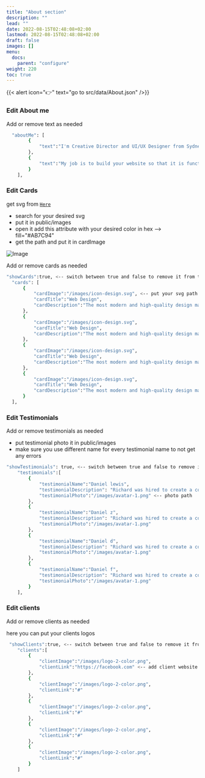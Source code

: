 ```yaml
---
title: "About section"
description: ""
lead: ""
date: 2022-08-15T02:48:08+02:00
lastmod: 2022-08-15T02:48:08+02:00
draft: false
images: []
menu:
  docs:
    parent: "configure"
weight: 220
toc: true
---
```



{{< alert icon="👉" text="go to src/data/About.json" />}}

### Edit About me

Add or remove text as needed 

```bash
  "aboutMe": [
        {
            "text":"I'm Creative Director and UI/UX Designer from Sydney, Australia, working in web development and print media. I enjoy turning complex problems into simple, beautiful and intuitive designs."
        },
        {
            "text":"My job is to build your website so that it is functional and user-friendly but at the same time attractive. Moreover, I add personal touch to your product and make sure that is eye-catching and easy to use. My aim is to bring across your message and identity in the most creative way. I created web design for many famous brand companies."
        }
    ],
```



### Edit Cards

get svg from [`Here`](https://ionic.io/ionicons)

- search for your desired svg 
- put it in public/images
- open it add this attribute with your desired color in hex --> fill="#AB7C94"
- get the path and put it in cardImage

![Image](images/download-svg.png "svg")

Add or remove cards as needed

```bash
"showCards":true, <-- switch between true and false to remove it from the page
  "cards": [
      {
          "cardImage":"/images/icon-design.svg", <-- put your svg path
          "cardTitle":"Web Design",
          "cardDescription":"The most modern and high-quality design made at a professional level."
      },
      {
          "cardImage":"/images/icon-design.svg",
          "cardTitle":"Web Design",
          "cardDescription":"The most modern and high-quality design made at a professional level."
      },
      {
          "cardImage":"/images/icon-design.svg",
          "cardTitle":"Web Design",
          "cardDescription":"The most modern and high-quality design made at a professional level."
      },
      {
          "cardImage":"/images/icon-design.svg",
          "cardTitle":"Web Design",
          "cardDescription":"The most modern and high-quality design made at a professional level."
      }
  ],

```

### Edit Testimonials 

Add or remove testimonials as needed

- put testimonial photo it in public/images
- make sure you use different name for every testimonial name to not get any errors

```bash
"showTestimonials": true, <-- switch between true and false to remove it from the page
    "testimonials":[
        {
            "testimonialName":"Daniel lewis",
            "testimonialDescription": "Richard was hired to create a corporate identity. We were very pleased with the work done. She has a lot of experience and is very concerned about the needs of client. Lorem ipsum dolor sit amet, ullamcous cididt consectetur adipiscing elit, seds do et eiusmod tempor incididunt ut laborels dolore magnarels alia.",
            "testimonialPhoto":"/images/avatar-1.png" <-- photo path
        },
        {
            "testimonialName":"Daniel z",
            "testimonialDescription": "Richard was hired to create a corporate identity. We were very pleased with the work done. She has a lot of experience and is very concerned about the needs of client. Lorem ipsum dolor sit amet, ullamcous cididt consectetur adipiscing elit, seds do et eiusmod tempor incididunt ut laborels dolore magnarels alia.",
            "testimonialPhoto":"/images/avatar-1.png"
        },
        {
            "testimonialName":"Daniel d",
            "testimonialDescription": "Richard was hired to create a corporate identity. We were very pleased with the work done. She has a lot of experience and is very concerned about the needs of client. Lorem ipsum dolor sit amet, ullamcous cididt consectetur adipiscing elit, seds do et eiusmod tempor incididunt ut laborels dolore magnarels alia.",
            "testimonialPhoto":"/images/avatar-1.png"
        },
        {
            "testimonialName":"Daniel f",
            "testimonialDescription": "Richard was hired to create a corporate identity. We were very pleased with the work done. She has a lot of experience and is very concerned about the needs of client. Lorem ipsum dolor sit amet, ullamcous cididt consectetur adipiscing elit, seds do et eiusmod tempor incididunt ut laborels dolore magnarels alia.",
            "testimonialPhoto":"/images/avatar-1.png"
        }
    ],

```

### Edit clients

Add or remove clients as needed

here you can put your clients logos 

```bash
 "showClients":true, <-- switch between true and false to remove it from the page
    "clients":[
        {
            "clientImage":"/images/logo-2-color.png",
            "clientLink":"https://facebook.com" <-- add client website link
        },
        {
            "clientImage":"/images/logo-2-color.png",
            "clientLink":"#"
        },
        {
            "clientImage":"/images/logo-2-color.png",
            "clientLink":"#"
        },
        {
            "clientImage":"/images/logo-2-color.png",
            "clientLink":"#"
        },
        {
            "clientImage":"/images/logo-2-color.png",
            "clientLink":"#"
        }
    ]

```